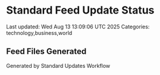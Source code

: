 # Standard Feed Update Status
Last updated: Wed Aug 13 13:09:06 UTC 2025
Categories: technology,business,world

## Feed Files Generated

Generated by Standard Updates Workflow

